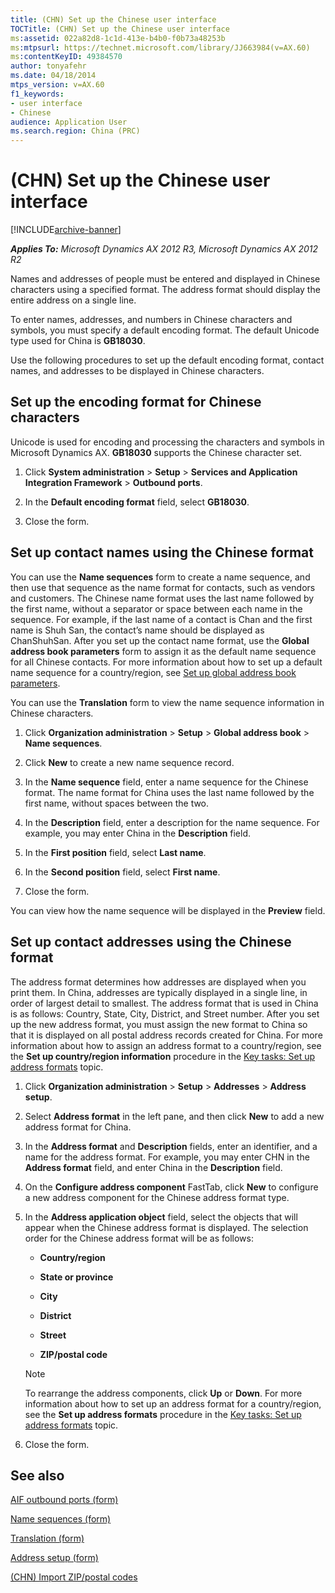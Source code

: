 ```yaml
---
title: (CHN) Set up the Chinese user interface
TOCTitle: (CHN) Set up the Chinese user interface
ms:assetid: 022a82d8-1c1d-413e-b4b0-f0b73a48253b
ms:mtpsurl: https://technet.microsoft.com/library/JJ663984(v=AX.60)
ms:contentKeyID: 49384570
author: tonyafehr
ms.date: 04/18/2014
mtps_version: v=AX.60
f1_keywords:
- user interface
- Chinese
audience: Application User
ms.search.region: China (PRC)
---
```


# (CHN) Set up the Chinese user interface 


[!INCLUDE[archive-banner](includes/archive-banner.md)]


_**Applies To:** Microsoft Dynamics AX 2012 R3, Microsoft Dynamics AX 2012 R2_

Names and addresses of people must be entered and displayed in Chinese characters using a specified format. The address format should display the entire address on a single line.

To enter names, addresses, and numbers in Chinese characters and symbols, you must specify a default encoding format. The default Unicode type used for China is **GB18030**.

Use the following procedures to set up the default encoding format, contact names, and addresses to be displayed in Chinese characters.

## Set up the encoding format for Chinese characters

Unicode is used for encoding and processing the characters and symbols in Microsoft Dynamics AX. **GB18030** supports the Chinese character set.

1.  Click **System administration** \> **Setup** \> **Services and Application Integration Framework** \> **Outbound ports**.

2.  In the **Default encoding format** field, select **GB18030**.

3.  Close the form.

## Set up contact names using the Chinese format

You can use the **Name sequences** form to create a name sequence, and then use that sequence as the name format for contacts, such as vendors and customers. The Chinese name format uses the last name followed by the first name, without a separator or space between each name in the sequence. For example, if the last name of a contact is Chan and the first name is Shuh San, the contact’s name should be displayed as ChanShuhSan. After you set up the contact name format, use the **Global address book parameters** form to assign it as the default name sequence for all Chinese contacts. For more information about how to set up a default name sequence for a country/region, see [Set up global address book parameters](set-up-global-address-book-parameters.md).

You can use the **Translation** form to view the name sequence information in Chinese characters.

1.  Click **Organization administration** \> **Setup** \> **Global address book** \> **Name sequences**.

2.  Click **New** to create a new name sequence record.

3.  In the **Name sequence** field, enter a name sequence for the Chinese format. The name format for China uses the last name followed by the first name, without spaces between the two.

4.  In the **Description** field, enter a description for the name sequence. For example, you may enter China in the **Description** field.

5.  In the **First position** field, select **Last name**.

6.  In the **Second position** field, select **First name**.

7.  Close the form.

You can view how the name sequence will be displayed in the **Preview** field.

## Set up contact addresses using the Chinese format

The address format determines how addresses are displayed when you print them. In China, addresses are typically displayed in a single line, in order of largest detail to smallest. The address format that is used in China is as follows: Country, State, City, District, and Street number. After you set up the new address format, you must assign the new format to China so that it is displayed on all postal address records created for China. For more information about how to assign an address format to a country/region, see the **Set up country/region information** procedure in the [Key tasks: Set up address formats](key-tasks-set-up-address-formats.md) topic.

1.  Click **Organization administration** \> **Setup** \> **Addresses** \> **Address setup**.

2.  Select **Address format** in the left pane, and then click **New** to add a new address format for China.

3.  In the **Address format** and **Description** fields, enter an identifier, and a name for the address format. For example, you may enter CHN in the **Address format** field, and enter China in the **Description** field.

4.  On the **Configure address component** FastTab, click **New** to configure a new address component for the Chinese address format type.

5.  In the **Address application object** field, select the objects that will appear when the Chinese address format is displayed. The selection order for the Chinese address format will be as follows:
    
      - **Country/region**
    
      - **State or province**
    
      - **City**
    
      - **District**
    
      - **Street**
    
      - **ZIP/postal code**
    

    > [!NOTE]
    > <P>To rearrange the address components, click <STRONG>Up</STRONG> or <STRONG>Down</STRONG>. For more information about how to set up an address format for a country/region, see the <STRONG>Set up address formats</STRONG> procedure in the <A href="key-tasks-set-up-address-formats.md">Key tasks: Set up address formats</A> topic.</P>



6.  Close the form.

## See also

[AIF outbound ports (form)](https://technet.microsoft.com/library/hh227495\(v=ax.60\))

[Name sequences (form)](https://technet.microsoft.com/library/hh209673\(v=ax.60\))

[Translation (form)](https://technet.microsoft.com/library/hh370703\(v=ax.60\))

[Address setup (form)](https://technet.microsoft.com/library/hh209301\(v=ax.60\))

[(CHN) Import ZIP/postal codes](chn-import-zip-postal-codes.md)

  


